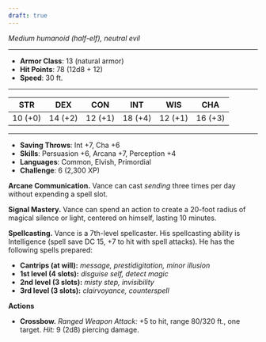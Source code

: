 ```yaml
---
draft: true
---
```


_Medium humanoid (half-elf), neutral evil_

---

- **Armor Class**: 13 (natural armor)
- **Hit Points**: 78 (12d8 + 12)
- **Speed**: 30 ft.

---

|STR|DEX|CON|INT|WIS|CHA|
|---|---|---|---|---|---|
|10 (+0)|14 (+2)|12 (+1)|18 (+4)|12 (+1)|16 (+3)|

---

- **Saving Throws**: Int +7, Cha +6
- **Skills**: Persuasion +6, Arcana +7, Perception +4
- **Languages**: Common, Elvish, Primordial
- **Challenge**: 6 (2,300 XP)

**Arcane Communication.** Vance can cast _sending_ three times per day without expending a spell slot.

**Signal Mastery.** Vance can spend an action to create a 20-foot radius of magical silence or light, centered on himself, lasting 10 minutes.

**Spellcasting.** Vance is a 7th-level spellcaster. His spellcasting ability is Intelligence (spell save DC 15, +7 to hit with spell attacks). He has the following spells prepared:

- **Cantrips (at will):** _message, prestidigitation, minor illusion_
- **1st level (4 slots):** _disguise self, detect magic_
- **2nd level (3 slots):** _misty step, invisibility_
- **3rd level (3 slots):** _clairvoyance, counterspell_

**Actions**

- **Crossbow.** _Ranged Weapon Attack:_ +5 to hit, range 80/320 ft., one target. _Hit:_ 9 (2d8) piercing damage.